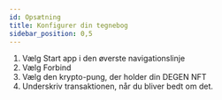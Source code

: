 ```yaml
---
id: Opsætning
title: Konfigurer din tegnebog
sidebar_position: 0,5
---
```


1. Vælg Start app i den øverste navigationslinje
2. Vælg Forbind
3. Vælg den krypto-pung, der holder din DEGEN NFT
4. Underskriv transaktionen, når du bliver bedt om det.
